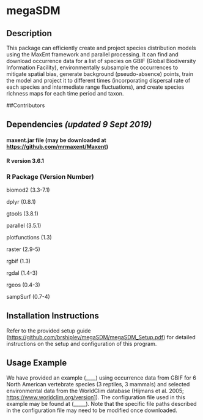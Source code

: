 # megaSDM
## Description
This package can efficiently create and project species distribution models using the MaxEnt framework and parallel processing. It can find and download occurrence data for a list of species on GBIF (Global Biodiversity Information Facility), environmentally subsample the occurrences to mitigate spatial bias, generate background (pseudo-absence) points, train the model and project it to different times (incorporating dispersal rate of each species and intermediate range fluctuations), and create species richness maps for each time period and taxon. 

##Contributors

## Dependencies *(updated 9 Sept 2019)*
#### maxent.jar file (may be downloaded at https://github.com/mrmaxent/Maxent)
#### R version 3.6.1
### R Package (Version Number)
biomod2	(3.3-7.1)

dplyr	(0.8.1)

gtools	(3.8.1)

parallel	(3.5.1)

plotfunctions	(1.3)

raster	(2.9-5)

rgbif	(1.3)

rgdal	(1.4-3)

rgeos	(0.4-3)

sampSurf	(0.7-4)

## Installation Instructions
Refer to the provided setup guide (https://github.com/brshipley/megaSDM/megaSDM_Setup.pdf) for detailed instructions on the setup and configuration of this program.
## Usage Example
We have provided an example (____) using occurrence data from GBIF for 6 North American vertebrate species (3 reptiles, 3 mammals) and selected environmental data from the WorldClim database (Hijmans et al. 2005; https://www.worldclim.org/version1). The configuration file used in this example may be found at (_____). Note that the specific file paths described in the configuration file may need to be modified once downloaded.
